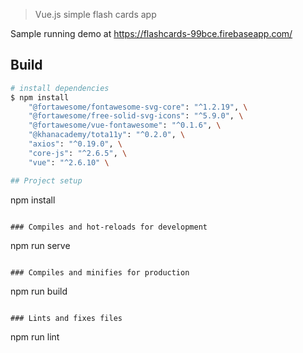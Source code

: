 > Vue.js simple flash cards app

Sample running demo at https://flashcards-99bce.firebaseapp.com/

## Build

```bash
# install dependencies
$ npm install
    "@fortawesome/fontawesome-svg-core": "^1.2.19", \
    "@fortawesome/free-solid-svg-icons": "^5.9.0", \
    "@fortawesome/vue-fontawesome": "^0.1.6", \
    "@khanacademy/tota11y": "^0.2.0", \
    "axios": "^0.19.0", \
    "core-js": "^2.6.5", \
    "vue": "^2.6.10" \

## Project setup

```

npm install

```

### Compiles and hot-reloads for development

```

npm run serve

```

### Compiles and minifies for production

```

npm run build

```

### Lints and fixes files

```

npm run lint

```

```

